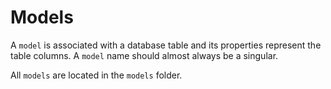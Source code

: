 # Models
A `model` is associated with a database table and its properties represent the table columns. A `model` name should almost always be a singular.

All `models` are located in the `models` folder.
